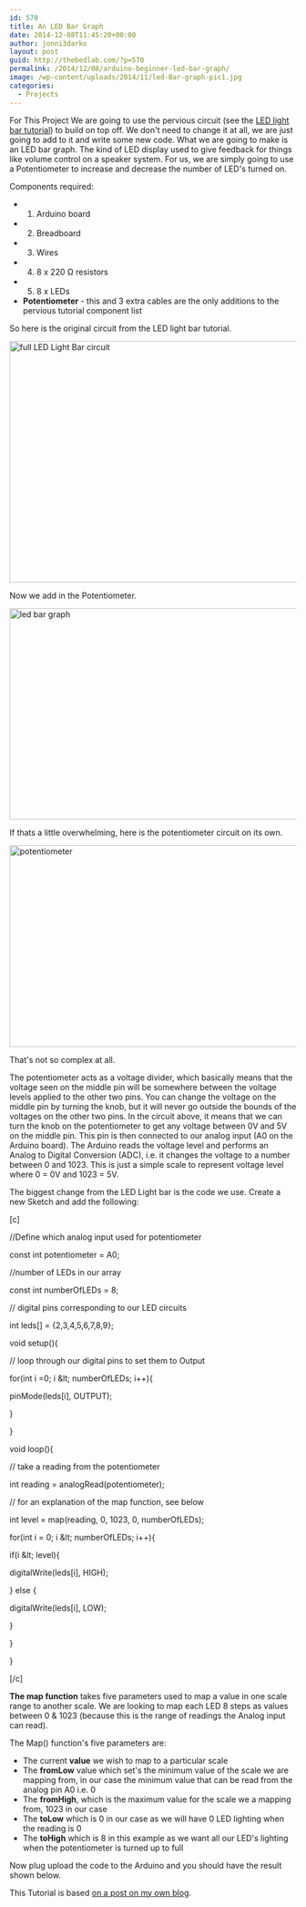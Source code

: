 ```yaml
---
id: 570
title: An LED Bar Graph
date: 2014-12-08T11:45:20+00:00
author: jonni3darko
layout: post
guid: http://thebedlab.com/?p=570
permalink: /2014/12/08/arduino-beginner-led-bar-graph/
image: /wp-content/uploads/2014/11/led-Bar-graph-pic1.jpg
categories:
  - Projects
---
```

For This Project We are going to use the pervious circuit (see the [LED light bar tutorial](http://thebedlab.com/beginning-arduino-led-light-bar "LED Light Bar tutorial")) to build on top off. We don't need to change it at all, we are just going to add to it and write some new code. What we are going to make is an LED bar graph. The kind of LED display used to give feedback for things like volume control on a speaker system. For us, we are simply going to use a Potentiometer to increase and decrease the number of LED's turned on.

Components required:

  * 1. Arduino board
  * 2. Breadboard
  * 3. Wires
  * 4. 8 x 220 Ω resistors
  * 5. 8 x LEDs
  * **Potentiometer** - this and 3 extra cables are the only additions to the pervious tutorial component list

So here is the original circuit from the LED light bar tutorial.

[<img src="http://thebedlab.com/wp-content/uploads/2014/11/full-circuit-1024x621.png" alt="full LED Light Bar circuit" width="700" height="424" class="alignleft size-large wp-image-561" />](http://localhost/wp-content/uploads/2014/11/full-circuit1.png)

Now we add in the Potentiometer.

[<img src="http://localhost/wp-content/uploads/2014/11/led-bar-graph1-1024x543.png" alt="led bar graph" width="700" height="371" class="alignleft size-large wp-image-572" />](http://localhost/wp-content/uploads/2014/11/led-bar-graph1.png)

If thats a little overwhelming, here is the potentiometer circuit on its own.

[<img src="http://thebedlab.com/wp-content/uploads/2014/11/potentiometer-1024x518.png" alt="potentiometer" width="700" height="354" class="alignleft size-large wp-image-573" />](http://localhost/wp-content/uploads/2014/11/potentiometer1.png)

That's not so complex at all.

The potentiometer acts as a voltage divider, which basically means that the voltage seen on the middle pin will be somewhere between the voltage levels applied to the other two pins. You can change the voltage on the middle pin by turning the knob, but it will never go outside the bounds of the voltages on the other two pins. In the circuit above, it means that we can turn the knob on the potentiometer to get any voltage between 0V and 5V on the middle pin. This pin is then connected to our analog input (A0 on the Arduino board). The Arduino reads the voltage level and performs an Analog to Digital Conversion (ADC), i.e. it changes the voltage to a number between 0 and 1023. This is just a simple scale to represent voltage level where 0 = 0V and 1023 = 5V.

The biggest change from the LED Light bar is the code we use. Create a new Sketch and add the following:

[c]
  
//Define which analog input used for potentiometer
  
const int potentiometer = A0;
  
//number of LEDs in our array
  
const int numberOfLEDs = 8;
  
// digital pins corresponding to our LED circuits
  
int leds[] = {2,3,4,5,6,7,8,9};

void setup(){
	  
// loop through our digital pins to set them to Output
	  
for(int i =0; i &amp;lt; numberOfLEDs; i++){
		  
pinMode(leds[i], OUTPUT);
	  
}
  
}

void loop(){
	  
// take a reading from the potentiometer
	  
int reading = analogRead(potentiometer);
	  
// for an explanation of the map function, see below
	  
int level = map(reading, 0, 1023, 0, numberOfLEDs);

for(int i = 0; i &amp;lt; numberOfLEDs; i++){
		  
if(i &amp;lt; level){
			  
digitalWrite(leds[i], HIGH);
		  
} else {
			  
digitalWrite(leds[i], LOW);
		  
}
	  
}
  
}
  
[/c]

**The map function** takes five parameters used to map a value in one scale range to another scale. We are looking to map each LED 8 steps as values between 0 & 1023 (because this is the range of readings the Analog input can read).
  
The Map() function's five parameters are:

  * The current **value** we wish to map to a particular scale 
  * The **fromLow** value which set's the minimum value of the scale we are mapping from, in our case the minimum value that can be read from the analog pin A0 i.e. 0 
  * The **fromHigh**, which is the maximum value for the scale we a mapping from, 1023 in our case
  * The **toLow** which is 0 in our case as we will have 0 LED lighting when the reading is 0 
  * The **toHigh** which is 8 in this example as we want all our LED's lighting when the potentiometer is turned up to full 

Now plug upload the code to the Arduino and you should have the result shown below.



This Tutorial is based [on a post on my own blog](http://blog.jonnie.io/led-bar-graph/ "jonnie.io : led-bar-graph").